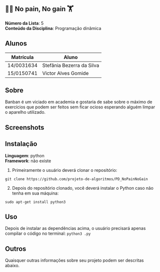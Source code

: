 ## 💪🏽 No pain, No gain 🏋
 


**Número da Lista**: 5<br>
**Conteúdo da Disciplina**: Programação dinâmica<br>

## Alunos
|  Matrícula  |            Aluno           |
|    --       |             --             |
| 14/0031634  |  Stefânia Bezerra da Silva |
| 15/0150741  |  Victor Alves Gomide       |

## Sobre 
Banban é um viciado em academia e gostaria de sabe sobre o máximo de exercícios que podem ser feitos sem ficar ocioso esperando alguém limpar o aparelho utilizado.

## Screenshots


## Instalação 
**Linguagem**: python<br>
**Framework**: não existe<br>
1) Primeiramente o usuário deverá clonar o repositório:

`git clone https://github.com/projeto-de-algoritmos/PD_NoPainNoGain`

2) Depois do repositório clonado, você deverá instalar o Python caso não tenha em sua máquina:

`sudo apt-get install python3`

## Uso 
Depois de instalar as dependências acima, o usuário precisará apenas compilar o código no terminal:
`python3 .py`

## Outros 
Quaisquer outras informações sobre seu projeto podem ser descritas abaixo.




